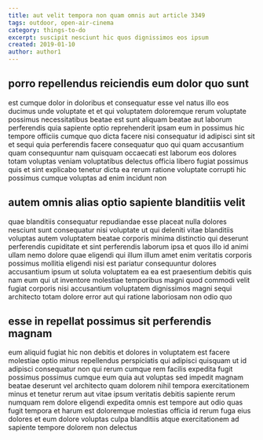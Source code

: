 ```yaml
---
title: aut velit tempora non quam omnis aut article 3349
tags: outdoor, open-air-cinema
category: things-to-do
excerpt: suscipit nesciunt hic quos dignissimos eos ipsum
created: 2019-01-10
author: author1
---
```


## porro repellendus reiciendis eum dolor quo sunt

est cumque dolor in doloribus et consequatur esse vel natus illo eos ducimus unde voluptate et et qui voluptatem doloremque rerum voluptate possimus necessitatibus beatae est sunt aliquam beatae aut laborum perferendis quia sapiente optio reprehenderit ipsam eum in possimus hic tempore officiis cumque quo dicta facere nisi consequatur id adipisci sint sit et sequi quia perferendis facere consequatur quo qui quam accusantium quam consequuntur nam quisquam occaecati est laborum eos dolores totam voluptas veniam voluptatibus delectus officia libero fugiat possimus quis et sint explicabo tenetur dicta ea rerum ratione voluptate corrupti hic possimus cumque voluptas ad enim incidunt non

## autem omnis alias optio sapiente blanditiis velit

quae blanditiis consequatur repudiandae esse placeat nulla dolores nesciunt sunt consequatur nisi voluptate ut qui deleniti vitae blanditiis voluptas autem voluptatem beatae corporis minima distinctio qui deserunt perferendis cupiditate et sint perferendis laborum ipsa et quos illo id animi ullam nemo dolore quae eligendi qui illum illum amet enim veritatis corporis possimus mollitia eligendi nisi est pariatur consequuntur dolores accusantium ipsum ut soluta voluptatem ea ea est praesentium debitis quis nam eum qui ut inventore molestiae temporibus magni quod commodi velit fugiat corporis nisi accusantium voluptatem dignissimos magni sequi architecto totam dolore error aut qui ratione laboriosam non odio quo

## esse in repellat possimus sit perferendis magnam

eum aliquid fugiat hic non debitis et dolores in voluptatem est facere molestiae optio minus repellendus perspiciatis qui adipisci quisquam ut id adipisci consequatur non qui rerum cumque rem facilis expedita fugit possimus possimus cumque eum quia aut voluptas sed impedit magnam beatae deserunt vel architecto quam dolorem nihil tempora exercitationem minus et tenetur rerum aut vitae ipsum veritatis debitis sapiente rerum numquam rem dolore eligendi expedita omnis est tempore aut odio quas fugit tempora et harum est doloremque molestias officia id rerum fuga eius dolores et eum dolore voluptas culpa blanditiis atque exercitationem ad sapiente tempore dolorem non delectus
